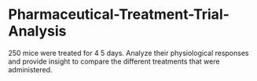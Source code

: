 # Pharmaceutical-Treatment-Trial-Analysis
250 mice were treated for 4 5 days. Analyze their physiological responses and provide insight to compare the different treatments that were administered.
